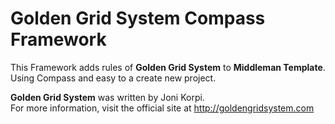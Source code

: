 Golden Grid System Compass Framework
====================================

This Framework adds rules of **Golden Grid System** to **Middleman Template**.  
Using Compass and easy to a create new project.

**Golden Grid System** was written by Joni Korpi.  
For more information, visit the official site at http://goldengridsystem.com
